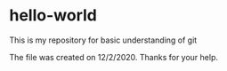 # hello-world
This is my repository for basic understanding of git

The file was created on 12/2/2020. Thanks for your help.
